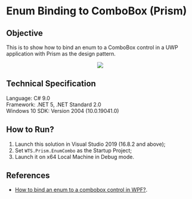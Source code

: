 # Enum Binding to ComboBox (Prism)

## Objective
This is to show how to bind an enum to a ComboBox control in a UWP application with Prism as the design pattern.

<div align="center">
    <img src="https://gclstorage.blob.core.windows.net/images/enumcombobox-demo.gif" />
</div>

## Technical Specification
Language: C# 9.0\
Framework: .NET 5, .NET Standard 2.0\
Windows 10 SDK: Version 2004 (10.0.19041.0)

## How to Run?
1. Launch this solution in Visual Studio 2019 (16.8.2 and above);
2. Set `WTS.Prism.EnumCombo` as the Startup Project;
3. Launch it on x64 Local Machine in Debug mode.

## References
- [How to bind an enum to a combobox control in WPF?](https://stackoverflow.com/a/51574561/1177328).
